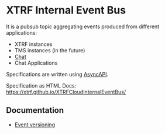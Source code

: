 # XTRF Internal Event Bus

It is a pubsub topic aggregating events produced from different applications:

- XTRF instances
- TMS instances (in the future)
- [Chat](providers/chat/README.md)
- Chat Applications

Specifications are written using [AsyncAPI](https://www.asyncapi.com/).

Specification as HTML Docs: https://xtrf.github.io/XTRFCloudInternalEventBus/

## Documentation

- [Event versioning](doc/versioning.md)
